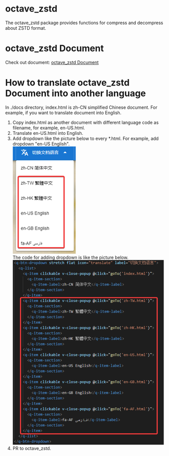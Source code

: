 # octave_zstd
 The octave_zstd package provides functions for compress and decompress about ZSTD format.
# octave_zstd Document
 Check out document: [octave_zstd Document](https://cnoctave.github.io/octave_zstd/index.html)
# How to translate octave_zstd Document into another language
 In ./docs directory, index.html is zh-CN simplified Chinese document. 
 For example, if you want to translate document into English.
 1. Copy index.html as another document with different language code as filename, 
 for example, en-US.html.
 2. Translate en-US.html into English.
 3. Add dropdown like the picture below to every *.html. 
 For example, add dropdown "en-US English".  
 ![the dropdown looking](./docs/pic/translate_dropdown.png)  
 The code for adding dropdown is like the picture below.  
 ![the dropdown code](./docs/pic/translate_dropdown_code.png) 
 4. PR to octave_zstd.